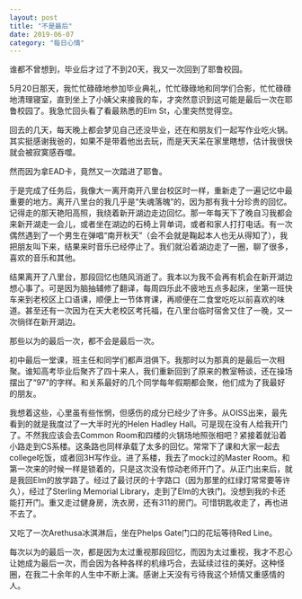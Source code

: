 ```yaml
---
layout: post
title: "不是最后"
date: 2019-06-07
category: "每日心情"
---
```


谁都不曾想到，毕业后才过了不到20天，我又一次回到了耶鲁校园。

5月20日那天，我忙忙碌碌地参加毕业典礼，忙忙碌碌地和同学们合影，忙忙碌碌地清理寝室，直到坐上了小姨父来接我的车，才突然意识到这可能是最后一次在耶鲁校园了。我急忙回头看了看最熟悉的Elm St，心里突然觉得空。

回去的几天，每天晚上都会梦见自己还没毕业，还在和朋友们一起写作业吃火锅。其实挺感谢我爸的，如果不是带着他出去玩，而是天天呆在家里瞎想，估计我很快就会被寂寞感吞噬。

然而因为拿EAD卡，竟然又一次踏进了耶鲁。

于是完成了任务后，我像大一离开南开八里台校区时一样，重新走了一遍记忆中最重要的地方。离开八里台的我几乎是“失魂落魄”的，因为那有我十分珍贵的回忆。记得走的那天艳阳高照，我绕着新开湖边走边回忆。那一年每天下了晚自习我都会来新开湖走一会儿，或者坐在湖边的石椅上背单词，或者和家人打打电话。有一次偶然遇到了一个男生在弹唱“南开秋天”（会不会就是鞠起本人也无从得知了），我把朋友叫下来，结果来时音乐已经停止了。我们就沿着湖边走了一圈，聊了很多，喜欢的音乐和其他。

结果离开了八里台，那段回忆也随风消逝了。我本以为我不会再有机会在新开湖边想心事了。可是因为脑抽辅修了翻译，每周四乐此不疲地五点多起床，坐第一班快车来到老校区上口语课，顺便上一节体育课，再顺便在二食堂吃吃以前喜欢的味道。甚至还有一次因为在天大老校区考托福，在八里台临时宿舍又住了一晚，又一次徜徉在新开湖边。

那些以为的最后一次，都不会是最后一次。

初中最后一堂课，班主任和同学们都声泪俱下。我那时以为那真的是最后一次相聚。谁知高考毕业后聚齐了四十来人，我们重新回到了原来的教室畅谈，还在操场摆出了“97”的字样。和关系最好的几个同学每年假期都会聚，他们成为了我最好的朋友。

我想着这些，心里虽有些怅惘，但感伤的成分已经少了许多。从OISS出来，最先看到的就是我度过了一大半时光的Helen Hadley Hall。可是现在没有人给我开门了。不然我应该会去Common Room和四楼的火锅场地照张相吧？紧接着就沿着小路走到CS系楼。这条路也同样承载了太多的回忆。常常下了课和大家一起去college吃饭，或者回3H写作业。进了系楼，我去了mock过的Master Room。和第一次来的时候一样是锁着的，只是这次没有惊动老师开门了。从正门出来后，就是我回Elm的放学路了。经过了最讨厌的十字路口（因为那里的红绿灯常常要等许久），经过了Sterling Memorial Library，走到了Elm的大铁门。没想到我的卡还能打开门。重又走过健身房，洗衣房，还有311的房门。可惜钥匙收走了，再也进不去了。

又吃了一次Arethusa冰淇淋后，坐在Phelps Gate门口的花坛等待Red Line。

每次以为的最后一次，都是因为太过重视那段回忆，而因为太过重视，我才不忍心让她成为最后一次，而会因为各种各样的机缘巧合，去延续过往的美好。这种怪圈，在我二十余年的人生中不断上演。感谢上天没有亏待我这个矫情又重感情的人。
